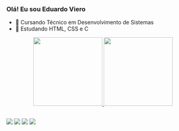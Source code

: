 ### Olá! Eu sou Eduardo Viero

- 🔭 Cursando Técnico em Desenvolvimento de Sistemas
- 🌱 Estudando HTML, CSS e C

<div align="center">
  <a href="https://github.com/vieroo">
  <img height="180em" src="https://github-readme-stats.vercel.app/api?username=vieroo&show_icons=true&theme=midnight-purple&include_all_commits=true&count_private=true"/>
  <img height="180em" src="https://github-readme-stats.vercel.app/api/top-langs/?username=vieroo&layout=compact&langs_count=7&theme=midnight-purple"/>
</div>
  
##
  
 <div>
    <a href="https://www.youtube.com/channel/UC_-uuuZbY0AAt9CViNzvc-Q" target="_blank"><img src="https://img.shields.io/badge/YouTube-FF0000?style=for-the-badge&logo=youtube&logoColor=white" target="_blank"></a>
    <a href="https://www.instagram.com/du.viero" target="_blank"><img src="https://img.shields.io/badge/-Instagram-%23E4405F?style=for-the-badge&logo=instagram&logoColor=white" target="_blank"></a>
    <a href = "mailto:duduviero@gmail.com"><img src="https://img.shields.io/badge/-Gmail-%23333?style=for-the-badge&logo=gmail&logoColor=white" target="_blank"></a>
    <a href="https://www.linkedin.com/in/eduardo-vidal-viero-39a934163/" target="_blank"><img src="https://img.shields.io/badge/-LinkedIn-%230077B5?style=for-the-badge&logo=linkedin&logoColor=white" target="_blank"></a>   
 </div>  
